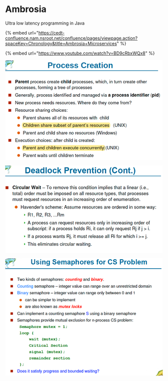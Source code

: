 # Ambrosia

Ultra low latency programming in Java 

{% embed url="https://cedt-confluence.nam.nsroot.net/confluence/pages/viewpage.action?spaceKey=Chronology&title=Ambrosia+Microservices" %}

{% embed url="https://www.youtube.com/watch?v=BD9cRbxWQx8" %}





![](../.gitbook/assets/image%20%2884%29.png)

![](../.gitbook/assets/image%20%28136%29.png)

![](../.gitbook/assets/image%20%28125%29.png)



